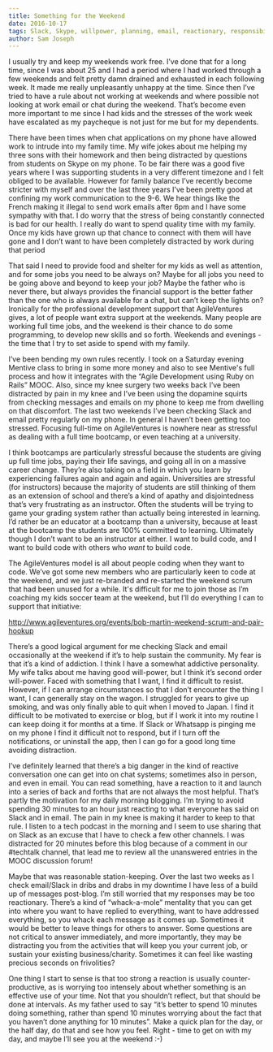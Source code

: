 ```yaml
---
title: Something for the Weekend
date: 2016-10-17
tags: Slack, Skype, willpower, planning, email, reactionary, responsibilit,y dependents, job, business, charity, control
author: Sam Joseph
---
```


I usually try and keep my weekends work free.  I’ve done that for a long time, since I was about 25 and I had a period where I had worked through a few weekends and felt pretty damn drained and exhausted in each following week.  It made me really unpleasantly unhappy at the time.  Since then I’ve tried to have a rule about not working at weekends and where possible not looking at work email or chat during the weekend.  That’s become even more important to me since I had kids and the stresses of the work week have escalated as my paycheque is not just for me but for my dependents.

There have been times when chat applications on my phone have allowed work to intrude into my family time.  My wife jokes about me helping my three sons with their homework and then being distracted by questions from students on Skype on my phone.  To be fair there was a good five years where I was supporting students in a very different timezone and I felt obliged to be available.  However for family balance I’ve recently become stricter with myself and over the last three years I’ve been pretty good at confining my work communication to the 9-6.  We hear things like the French making it illegal to send work emails after 6pm and I have some sympathy with that.  I do worry that the stress of being constantly connected is bad for our health.  I really do want to spend quality time with my family.  Once my kids have grown up that chance to connect with them will have gone and I don’t want to have been completely distracted by work during that period

That said I need to provide food and shelter for my kids as well as attention, and for some jobs you need to be always on?  Maybe for all jobs you need to be going above and beyond to keep your job?  Maybe the father who is never there, but always provides the financial support is the better father than the one who is always available for a chat, but can’t keep the lights on?  Ironically for the professional development support that AgileVentures gives, a lot of people want extra support at the weekends.  Many people are working full time jobs, and the weekend is their chance to do some programming, to develop new skills and so forth.  Weekends and evenings - the time that I try to set aside to spend with my family.  

I’ve been bending my own rules recently.  I took on a Saturday evening Mentive class to bring in some more money and also to see Mentive's full process and how it integrates with the “Agile Development using Ruby on Rails” MOOC.  Also, since my knee surgery two weeks back I’ve been distracted by pain in my knee and I’ve been using the dopamine squirts from checking messages and emails on my phone to keep me from dwelling on that discomfort.  The last two weekends I’ve been checking Slack and email pretty regularly on my phone.  In general I haven’t been getting too stressed.  Focusing full-time on AgileVentures is nowhere near as stressful as dealing with a full time bootcamp, or even teaching at a university.

I think bootcamps are particularly stressful because the students are giving up full time jobs, paying their life savings, and going all in on a massive career change.  They’re also taking on a field in which you learn by experiencing failures again and again and again.  Universities are stressful (for instructors) because the majority of students are still thinking of them as an extension of school and there’s a kind of apathy and disjointedness that’s very frustrating as an instructor.  Often the students will be trying to game your grading system rather than actually being interested in learning.  I’d rather be an educator at a bootcamp than a university, because at least at the bootcamp the students are 100% committed to learning.  Ultimately though I don’t want to be an instructor at either.  I want to build code, and I want to build code with others who *want* to build code.

The AgileVentures model is all about people coding when they want to code.  We’ve got some new members who are particularly keen to code at the weekend, and we just re-branded and re-started the weekend scrum that had been unused for a while.  It's difficult for me to join those as I’m coaching my kids soccer team at the weekend, but I’ll do everything I can to support that initiative:

http://www.agileventures.org/events/bob-martin-weekend-scrum-and-pair-hookup

There’s a good logical argument for me checking Slack and email occasionally at the weekend if it’s to help sustain the community.  My fear is that it’s a kind of addiction.  I think I have a somewhat addictive personality.  My wife talks about me having good will-power, but I think it’s second order will-power.  Faced with something that I want, I find it difficult to resist.  However, if I can arrange circumstances so that I don’t encounter the thing I want, I can generally stay on the wagon.   I struggled for years to give up smoking, and was only finally able to quit when I moved to Japan.  I find it difficult to be motivated to exercise or blog, but if I work it into my routine I can keep doing it for months at a time.  If Slack or Whatsapp is pinging me on my phone I find it difficult not to respond, but if I turn off the notifications, or uninstall the app, then I can go for a good long time avoiding distraction.

I’ve definitely learned that there’s a big danger in the kind of reactive conversation one can get into on chat systems; sometimes also in person, and even in email.  You can read something, have a reaction to it and launch into a series of back and forths that are not always the most helpful.  That’s partly the motivation for my daily morning blogging.  I’m trying to avoid spending 30 minutes to an hour just reacting to what everyone has said on Slack and in email.   The pain in my knee is making it harder to keep to that rule.  I listen to a tech podcast in the morning and I seem to use sharing that on Slack as an excuse that I have to check a few other channels.  I was distracted for 20 minutes before this blog because of a comment in our #techtalk channel, that lead me to review all the unanswered entries in the MOOC discussion forum!  

Maybe that was reasonable station-keeping.  Over the last two weeks as I check email/Slack in dribs and drabs in my downtime I have less of a build up of messages post-blog.  I’m still worried that my responses may be too reactionary.  There’s a kind of “whack-a-mole” mentality that you can get into where you want to have replied to everything, want to have addressed everything, so you whack each message as it comes up.  Sometimes it would be better to leave things for others to answer.  Some questions are not critical to answer immediately, and more importantly, they may be distracting you from the activities that will keep you your current job, or sustain your existing business/charity.  Sometimes it can feel like wasting precious seconds on frivolities?

One thing I start to sense is that too strong a reaction is usually counter-productive, as is worrying too intensely about whether something
 is an effective use of your time.  Not that you shouldn’t reflect, but that should be done at intervals.  As my father used to say “it’s better to spend 10 minutes doing something, rather than spend 10 minutes worrying about the fact that you haven’t done anything for 10 minutes”.  Make a quick plan for the day, or the half day, do that and see how you feel.  Right - time to get on with my day, and maybe I’ll see you at the weekend :-)



